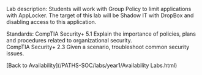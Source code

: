 Lab description: Students will work with Group Policy to limit applications with AppLocker. The target of this lab will be Shadow IT with DropBox and disabling access to this application.

Standards: CompTIA Security+ 5.1 Explain the importance of policies, plans and
procedures related to organizational security.<br>
CompTIA Security+ 2.3 Given a scenario, troubleshoot common security issues.

[Back to Availability](/PATHS-SOC/labs/year1/Availability Labs.html)
